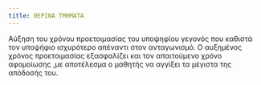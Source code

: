 ```yaml
---
title: ΘΕΡΙΝΑ ΤΜΗΜΑΤΑ
---
```

Αύξηση του χρόνου προετοιμασίας του υποψηφίου γεγονός που καθιστά τον υποψήφιο ισχυρότερο απέναντι στον ανταγωνισμό. Ο αυξημένος χρόνος προετοιμασίας εξασφαλίζει και τον απαιτούμενο χρόνο αφομοίωσης ,με αποτέλεσμα ο μαθητής να αγγίξει τα μέγιστα της απόδοσής του.